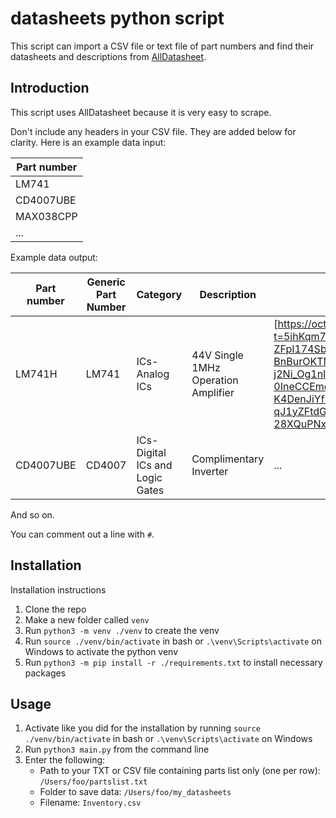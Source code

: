 # datasheets python script
This script can import a CSV file or text file of part numbers and find their datasheets and descriptions from [AllDatasheet](https://www.alldatasheet.com).

## Introduction
This script uses AllDatasheet because it is very easy to scrape.

Don't include any headers in your CSV file. They are added below for clarity. Here is an example data input:

| Part number |
|-------------|
| LM741       |
| CD4007UBE   |
| MAX038CPP   |
| ...         |

Example data output:

| Part number | Generic Part Number | Category                         | Description                         | Link                                                                                                                                                                                                                                                                                                                                                                                                                                                                        |
|-------------|---------------------|----------------------------------|-------------------------------------|-----------------------------------------------------------------------------------------------------------------------------------------------------------------------------------------------------------------------------------------------------------------------------------------------------------------------------------------------------------------------------------------------------------------------------------------------------------------------------|
| LM741H      | LM741               | ICs- Analog ICs                  | 44V Single 1MHz Operation Amplifier | [https://octopart.com/dat..](https://octopart.com/opatz8j6/c1?t=5ihKqm7au0GirI9Qqk18245_6UGRTsSKFvthxo1wjCEIOXaq9iBCJQzY8bN2XBaNVFUKGcB29-ZFpI174SbNfVM3SQn9a2nEd-BnBurOKTN81FTBnk7bb9e4Ypp9KhXcww5pkLTiMUMOo8ObiWgD3L5pG5DvZnk-j2Ni_Og1nIrgP1SwaY4swljK3xmEnMVlA2Jlz37VBTZcnFbdCO0_wioRiT5-0IneCCEmcnWruJCffN-K4DenJiYfYZQvQE6pRLSK7XGsNcQXHdNQDydNvEbNuUicwED5LimVocYsCq7-qJ1yZFtdGiZrOb0FAr39NF1RqOZD7Tgam5NanYbCH6PwvzHckG1e8nwGnYEY5uFtAaS-28XQuPNxV4kySpzxyUCjhCdlWg) |
| CD4007UBE   | CD4007              | ICs- Digital ICs and Logic Gates | Complimentary Inverter              | ...                                                                                                                                                                                                                                                                                                                                                                                                                                                                         |

And so on.

You can comment out a line with `#`.
## Installation
Installation instructions

1. Clone the repo
2. Make a new folder called `venv`
3. Run `python3 -m venv ./venv` to create the venv
4. Run `source ./venv/bin/activate` in bash or `.\venv\Scripts\activate` on Windows to activate the python venv
5. Run `python3 -m pip install -r ./requirements.txt` to install necessary packages


## Usage
1. Activate like you did for the installation by running  `source ./venv/bin/activate` in bash or `.\venv\Scripts\activate` on Windows
2. Run `python3 main.py` from the command line
3. Enter the following:
   - Path to your TXT or CSV file containing parts list only (one per row): `/Users/foo/partslist.txt`
   - Folder to save data: `/Users/foo/my_datasheets`
   - Filename: `Inventory.csv`
